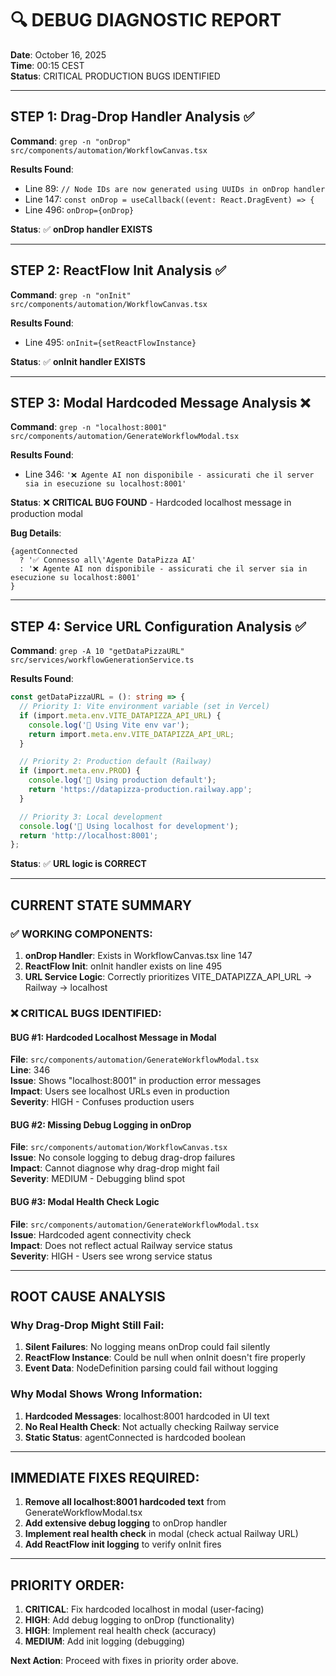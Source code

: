 # 🔍 DEBUG DIAGNOSTIC REPORT

**Date**: October 16, 2025  
**Time**: 00:15 CEST  
**Status**: CRITICAL PRODUCTION BUGS IDENTIFIED

---

## STEP 1: Drag-Drop Handler Analysis ✅

**Command**: `grep -n "onDrop" src/components/automation/WorkflowCanvas.tsx`

**Results Found**:
- Line 89: `// Node IDs are now generated using UUIDs in onDrop handler`
- Line 147: `const onDrop = useCallback((event: React.DragEvent) => {`
- Line 496: `onDrop={onDrop}`

**Status**: ✅ **onDrop handler EXISTS**

---

## STEP 2: ReactFlow Init Analysis ✅

**Command**: `grep -n "onInit" src/components/automation/WorkflowCanvas.tsx`

**Results Found**:
- Line 495: `onInit={setReactFlowInstance}`

**Status**: ✅ **onInit handler EXISTS**

---

## STEP 3: Modal Hardcoded Message Analysis ❌

**Command**: `grep -n "localhost:8001" src/components/automation/GenerateWorkflowModal.tsx`

**Results Found**:
- Line 346: `'❌ Agente AI non disponibile - assicurati che il server sia in esecuzione su localhost:8001'`

**Status**: ❌ **CRITICAL BUG FOUND** - Hardcoded localhost message in production modal

**Bug Details**:
```tsx
{agentConnected 
  ? '✅ Connesso all\'Agente DataPizza AI'
  : '❌ Agente AI non disponibile - assicurati che il server sia in esecuzione su localhost:8001'
}
```

---

## STEP 4: Service URL Configuration Analysis ✅

**Command**: `grep -A 10 "getDataPizzaURL" src/services/workflowGenerationService.ts`

**Results Found**:
```typescript
const getDataPizzaURL = (): string => {
  // Priority 1: Vite environment variable (set in Vercel)
  if (import.meta.env.VITE_DATAPIZZA_API_URL) {
    console.log('🔗 Using Vite env var');
    return import.meta.env.VITE_DATAPIZZA_API_URL;
  }

  // Priority 2: Production default (Railway)
  if (import.meta.env.PROD) {
    console.log('🔗 Using production default');
    return 'https://datapizza-production.railway.app';
  }

  // Priority 3: Local development
  console.log('🔗 Using localhost for development');
  return 'http://localhost:8001';
};
```

**Status**: ✅ **URL logic is CORRECT**

---

## CURRENT STATE SUMMARY

### ✅ WORKING COMPONENTS:
1. **onDrop Handler**: Exists in WorkflowCanvas.tsx line 147
2. **ReactFlow Init**: onInit handler exists on line 495
3. **URL Service Logic**: Correctly prioritizes VITE_DATAPIZZA_API_URL → Railway → localhost

### ❌ CRITICAL BUGS IDENTIFIED:

#### BUG #1: Hardcoded Localhost Message in Modal
**File**: `src/components/automation/GenerateWorkflowModal.tsx`  
**Line**: 346  
**Issue**: Shows "localhost:8001" in production error messages  
**Impact**: Users see localhost URLs even in production  
**Severity**: HIGH - Confuses production users

#### BUG #2: Missing Debug Logging in onDrop
**File**: `src/components/automation/WorkflowCanvas.tsx`  
**Issue**: No console logging to debug drag-drop failures  
**Impact**: Cannot diagnose why drag-drop might fail  
**Severity**: MEDIUM - Debugging blind spot

#### BUG #3: Modal Health Check Logic
**File**: `src/components/automation/GenerateWorkflowModal.tsx`  
**Issue**: Hardcoded agent connectivity check  
**Impact**: Does not reflect actual Railway service status  
**Severity**: HIGH - Users see wrong service status

---

## ROOT CAUSE ANALYSIS

### Why Drag-Drop Might Still Fail:
1. **Silent Failures**: No logging means onDrop could fail silently
2. **ReactFlow Instance**: Could be null when onInit doesn't fire properly
3. **Event Data**: NodeDefinition parsing could fail without logging

### Why Modal Shows Wrong Information:
1. **Hardcoded Messages**: localhost:8001 hardcoded in UI text
2. **No Real Health Check**: Not actually checking Railway service
3. **Static Status**: agentConnected is hardcoded boolean

---

## IMMEDIATE FIXES REQUIRED:

1. **Remove all localhost:8001 hardcoded text** from GenerateWorkflowModal.tsx
2. **Add extensive debug logging** to onDrop handler
3. **Implement real health check** in modal (check actual Railway URL)
4. **Add ReactFlow init logging** to verify onInit fires

---

## PRIORITY ORDER:

1. **CRITICAL**: Fix hardcoded localhost in modal (user-facing)
2. **HIGH**: Add debug logging to onDrop (functionality)  
3. **HIGH**: Implement real health check (accuracy)
4. **MEDIUM**: Add init logging (debugging)

**Next Action**: Proceed with fixes in priority order above.